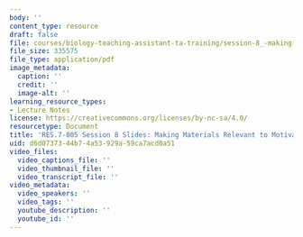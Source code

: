 ```yaml
---
body: ''
content_type: resource
draft: false
file: courses/biology-teaching-assistant-ta-training/session-8_-making-material-relevant-to-motivate-students_edited_processed.pdf
file_size: 335575
file_type: application/pdf
image_metadata:
  caption: ''
  credit: ''
  image-alt: ''
learning_resource_types:
- Lecture Notes
license: https://creativecommons.org/licenses/by-nc-sa/4.0/
resourcetype: Document
title: 'RES.7-005 Session 8 Slides: Making Materials Relevant to Motivate Students'
uid: d6d07373-44b7-4a53-929a-59ca7acd0a51
video_files:
  video_captions_file: ''
  video_thumbnail_file: ''
  video_transcript_file: ''
video_metadata:
  video_speakers: ''
  video_tags: ''
  youtube_description: ''
  youtube_id: ''
---
```


